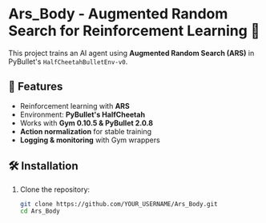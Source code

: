 # Ars_Body - Augmented Random Search for Reinforcement Learning 🤖This project trains an AI agent using **Augmented Random Search (ARS)** in PyBullet's `HalfCheetahBulletEnv-v0`.## 🚀 Features- Reinforcement learning with **ARS**- Environment: **PyBullet's HalfCheetah**- Works with **Gym 0.10.5 & PyBullet 2.0.8**- **Action normalization** for stable training- **Logging & monitoring** with Gym wrappers## 🛠 Installation1. Clone the repository:   ```sh   git clone https://github.com/YOUR_USERNAME/Ars_Body.git   cd Ars_Body